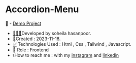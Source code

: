 # Accordion-Menu
📌 - [Demo Project](https://soheilahpb.github.io/Accordion-Menu/)
- <a href="https://fa.piliapp.com/emoji/list/?skin=1f3fb" class="active">👩🏻‍💻</a>Developed by soheila hasanpoor.
- <a href="https://fa.piliapp.com/emoji/list/?skin=1f3fb" class="active">📅</a>Created : 2023-11-18.
- <a title="Symbols" href="https://fa.piliapp.com/emoji/list/?skin=1f3fb#symbols">✅</a> Technologies Used : Html , Css , Tailwind , Javascript.
- 🔘 Role : Frontend
- 📞How to reach me : with my 
[instagram](https://www.instagram.com/soheila_hasanpoor_web) and 
[linkedin](https://www.linkedin.com/in/soheila-hasanpoor-8b2903273/)
